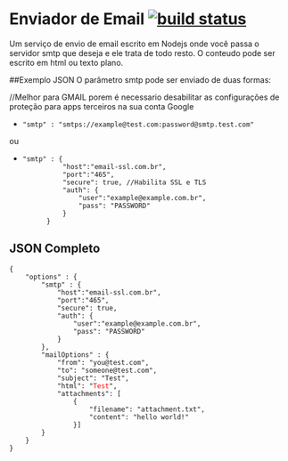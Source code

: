 # Enviador de Email [![build status](https://gitlab.com/diegopaniago/enviadordeemail/badges/master/build.svg)](https://gitlab.com/diegopaniago/enviadordeemail/commits/master)
Um serviço de envio de email escrito em Nodejs onde você passa o servidor smtp que deseja e ele trata de todo resto. O conteudo pode ser escrito em html ou texto plano.

##Exemplo JSON
O parâmetro smtp pode ser enviado de duas formas:

//Melhor para GMAIL porem é necessario desabilitar as configurações de proteção para apps terceiros na sua conta Google
- <pre><code>"smtp" : "smtps://example@test.com:password@smtp.test.com"</pre></code>

ou

- <pre><code>"smtp" : {
			"host":"email-ssl.com.br",	
			"port":"465",
			"secure": true, //Habilita SSL e TLS
			"auth": {
				"user":"example@example.com.br", 
				"pass": "PASSWORD"
			}
		}</pre></code>

## JSON Completo
<pre><code>{
	"options" : {
		"smtp" : {
			"host":"email-ssl.com.br",	
			"port":"465",
			"secure": true,
			"auth": {
				"user":"example@example.com.br", 
				"pass": "PASSWORD"
			}
		},
		"mailOptions" : {
		    "from": "you@test.com", 
		    "to": "someone@test.com", 
		    "subject": "Test", 
		    "html": "<span style='color: red;'>Test</span>",
		    "attachments": [
		        {
		            "filename": "attachment.txt",
		            "content": "hello world!"
		        }]
		}
	}
}</pre></code>
